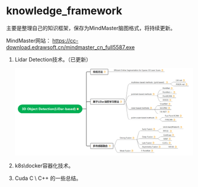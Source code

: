 # knowledge_framework

主要是整理自己的知识框架，保存为MindMaster脑图格式，将持续更新。

MindMaster网站： https://cc-download.edrawsoft.cn/mindmaster_cn_full5587.exe

1. Lidar Detection技术。（已更新）

   ![lidar-detection](.\pic\lidar-detection.png)

2. k8s\docker容器化技术。

3. Cuda C \ C++ 的一些总结。

